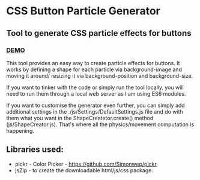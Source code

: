 # CSS Button Particle Generator

## Tool to generate CSS particle effects for buttons

### [DEMO](https://bewelge.github.io/cssParticles/)

This tool provides an easy way to create particle effects for buttons. It works by defining a shape for each particle via background-image and moving it around/ resizing it via background-position and background-size.

If you want to tinker with the code or simply run the tool locally, you will need to run them through a local web server as I am using ES6 modules.

If you want to customise the generator even further, you can simply add additional settings in the ./js/Settings/DefaultSettings.js file and do with them what you want in the ShapeCreatetor.create() method (js/ShapeCreator.js). That's where all the physics/movement computation is happening.

## Libraries used:

- pickr - Color Picker - https://github.com/Simonwep/pickr
- jsZip - to create the downloadable html/js/css package.
